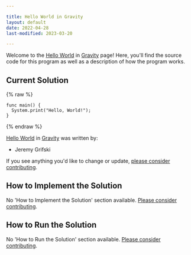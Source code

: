 ```yaml
---

title: Hello World in Gravity
layout: default
date: 2022-04-28
last-modified: 2023-03-20

---
```


Welcome to the [Hello World](https://sampleprograms.io/projects/hello-world) in [Gravity](https://sampleprograms.io/languages/gravity) page! Here, you'll find the source code for this program as well as a description of how the program works.

## Current Solution

{% raw %}

```gravity
func main() {
  System.print("Hello, World!");
}
```

{% endraw %}

[Hello World](https://sampleprograms.io/projects/hello-world) in [Gravity](https://sampleprograms.io/languages/gravity) was written by:

- Jeremy Grifski

If you see anything you'd like to change or update, [please consider contributing](https://github.com/TheRenegadeCoder/sample-programs).

## How to Implement the Solution

No 'How to Implement the Solution' section available. [Please consider contributing](https://github.com/TheRenegadeCoder/sample-programs-website).

## How to Run the Solution

No 'How to Run the Solution' section available. [Please consider contributing](https://github.com/TheRenegadeCoder/sample-programs-website).